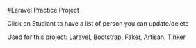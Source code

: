 #Laravel Practice Project

Click on Etudiant to have a list of person you can update/delete

Used for this project: Laravel, Bootstrap, Faker, Artisan, Tinker
